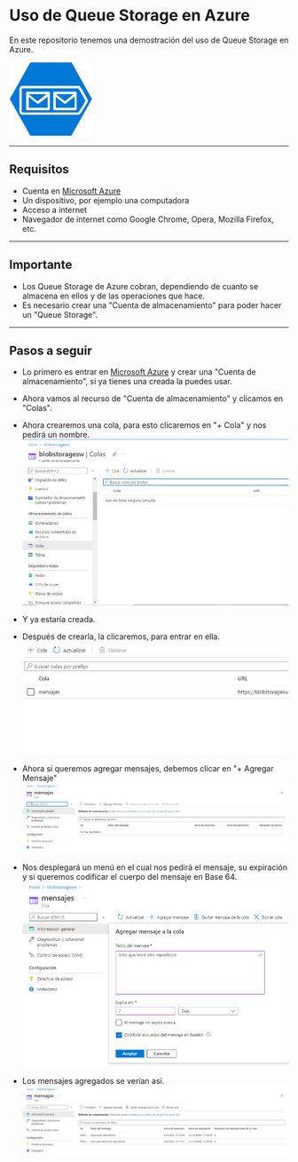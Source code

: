 # Uso de Queue Storage en Azure
En este repositorio tenemos una demostración del uso de Queue Storage en Azure.

![Microsoft-Azure-Queue-Storage](https://github.com/DagonNR/Queue-Storage/blob/main/images/Microsoft-Azure-Queue-Storage.png)

---

## Requisitos
- Cuenta en [Microsoft Azure](https://portal.azure.com)
- Un dispositivo, por ejemplo una computadora
- Acceso a internet
- Navegador de internet como Google Chrome, Opera, Mozilla Firefox, etc.

---

## Importante
- Los Queue Storage de Azure cobran, dependiendo de cuanto se almacena en ellos y de las operaciones que hace.
- Es necesario crear una "Cuenta de almacenamiento" para poder hacer un "Queue Storage".

---

## Pasos a seguir
- Lo primero es entrar en [Microsoft Azure](https://portal.azure.com) y crear una "Cuenta de almacenamiento", si ya tienes una creada la puedes usar.
- Ahora vamos al recurso de "Cuenta de almacenamiento" y clicamos en "Colas".
- Ahora crearemos una cola, para esto clicaremos en "+ Cola" y nos pedirá un nombre.
![P1](https://github.com/DagonNR/Queue-Storage/blob/main/images/P1.PNG)

- Y ya estaría creada.
- Después de crearla, la clicaremos, para entrar en ella.
![P2](https://github.com/DagonNR/Queue-Storage/blob/main/images/P2.PNG)

- Ahora si queremos agregar mensajes, debemos clicar en "+ Agregar Mensaje"
![P3](https://github.com/DagonNR/Queue-Storage/blob/main/images/P3.PNG)

- Nos desplegará un menú en el cual nos pedirá el mensaje, su expiración y si queremos codificar el cuerpo del mensaje en Base 64.
![P4](https://github.com/DagonNR/Queue-Storage/blob/main/images/P4.PNG)

- Los mensajes agregados se verían así.
![P5](https://github.com/DagonNR/Queue-Storage/blob/main/images/P5.PNG)
